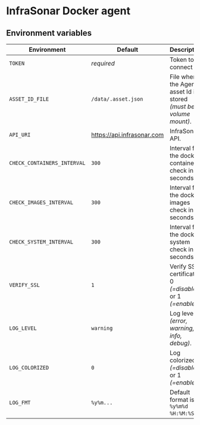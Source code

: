 # InfraSonar Docker agent


## Environment variables

Environment                 | Default                       | Description
----------------------------|-------------------------------|-------------------
`TOKEN`                     | _required_                    | Token to connect to.
`ASSET_ID_FILE`             | `/data/.asset.json`           | File where the Agent asset Id is stored _(must be a volume mount)_.
`API_URI`                   | https://api.infrasonar.com    | InfraSonar API.
`CHECK_CONTAINERS_INTERVAL` | `300`                         | Interval for the docker containers check in seconds.
`CHECK_IMAGES_INTERVAL`     | `300`                         | Interval for the docker images check in seconds.
`CHECK_SYSTEM_INTERVAL`     | `300`                         | Interval for the docker system check in seconds.
`VERIFY_SSL`                | `1`                           | Verify SSL certificate, 0 _(=disabled)_ or 1 _(=enabled)_.
`LOG_LEVEL`                 | `warning`                     | Log level _(error, warning, info, debug)_.
`LOG_COLORIZED`             | `0`                           | Log colorized, 0 _(=disabled)_ or 1 _(=enabled)_.
`LOG_FMT`                   | `%y%m...`                     | Default format is `%y%m%d %H:%M:%S`.



